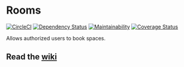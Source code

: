 # Rooms

[![CircleCI](https://circleci.com/gh/NYULibraries/rooms.svg?style=svg)](https://circleci.com/gh/NYULibraries/rooms)
[![Dependency Status](https://gemnasium.com/NYULibraries/rooms.png)](https://gemnasium.com/NYULibraries/rooms)
[![Maintainability](https://api.codeclimate.com/v1/badges/4217bec67ef4a669eadf/maintainability)](https://codeclimate.com/github/NYULibraries/rooms/maintainability)
[![Coverage Status](https://coveralls.io/repos/NYULibraries/rooms/badge.png?branch=master)](https://coveralls.io/r/NYULibraries/rooms)

Allows authorized users to book spaces.

## Read the [wiki](https://github.com/NYULibraries/rooms/wiki)
